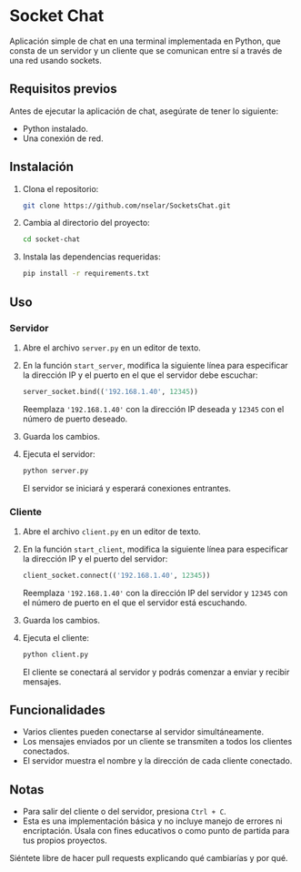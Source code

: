 # Socket Chat

Aplicación simple de chat en una terminal implementada en Python, que consta de un servidor y un cliente que se comunican entre sí a través de una red usando sockets.

## Requisitos previos

Antes de ejecutar la aplicación de chat, asegúrate de tener lo siguiente:

- Python instalado.
- Una conexión de red.

## Instalación

1. Clona el repositorio:

   ```bash
   git clone https://github.com/nselar/SocketsChat.git
   ```

2. Cambia al directorio del proyecto:

   ```bash
   cd socket-chat
   ```

3. Instala las dependencias requeridas:

   ```bash
   pip install -r requirements.txt
   ```

## Uso

### Servidor

1. Abre el archivo `server.py` en un editor de texto.

2. En la función `start_server`, modifica la siguiente línea para especificar la dirección IP y el puerto en el que el servidor debe escuchar:

   ```python
   server_socket.bind(('192.168.1.40', 12345))
   ```

   Reemplaza `'192.168.1.40'` con la dirección IP deseada y `12345` con el número de puerto deseado.

3. Guarda los cambios.

4. Ejecuta el servidor:

   ```bash
   python server.py
   ```

   El servidor se iniciará y esperará conexiones entrantes.

### Cliente

1. Abre el archivo `client.py` en un editor de texto.

2. En la función `start_client`, modifica la siguiente línea para especificar la dirección IP y el puerto del servidor:

   ```python
   client_socket.connect(('192.168.1.40', 12345))
   ```

   Reemplaza `'192.168.1.40'` con la dirección IP del servidor y `12345` con el número de puerto en el que el servidor está escuchando.

3. Guarda los cambios.

4. Ejecuta el cliente:

   ```bash
   python client.py
   ```

   El cliente se conectará al servidor y podrás comenzar a enviar y recibir mensajes.

## Funcionalidades

- Varios clientes pueden conectarse al servidor simultáneamente.
- Los mensajes enviados por un cliente se transmiten a todos los clientes conectados.
- El servidor muestra el nombre y la dirección de cada cliente conectado.

## Notas

- Para salir del cliente o del servidor, presiona `Ctrl + C`.
- Esta es una implementación básica y no incluye manejo de errores ni encriptación. Úsala con fines educativos o como punto de partida para tus propios proyectos.

Siéntete libre de hacer pull requests explicando qué cambiarías y por qué.
